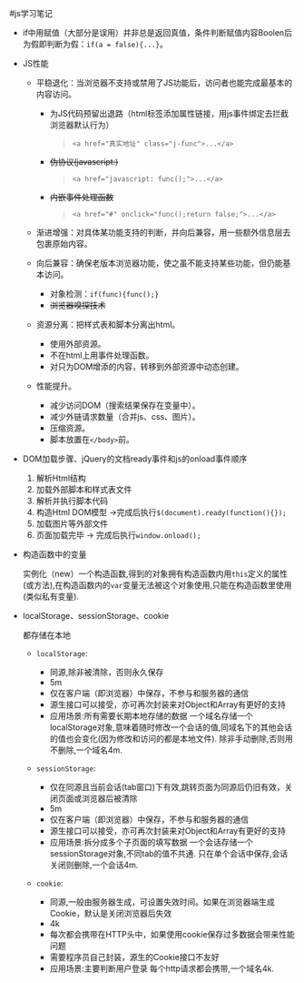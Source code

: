 #js学习笔记

- if中用赋值（大部分是误用）并非总是返回真值，条件判断赋值内容Boolen后为假即判断为假：`if(a = false){...}`。

- JS性能
    - 平稳退化：当浏览器不支持或禁用了JS功能后，访问者也能完成最基本的内容访问。
        - 为JS代码预留出退路（html标签添加属性链接，用js事件绑定去拦截浏览器默认行为）
            >`<a href="真实地址" class="j-func">...</a>`

        - ~~伪协议(javascript:)~~
            >`<a href="javascript: func();">...</a>`

        - ~~内嵌事件处理函数~~
            >`<a href="#" onclick="func();return false;">...</a>`

    - 渐进增强：对具体某功能支持的判断，并向后兼容，用一些额外信息层去包裹原始内容。
    - 向后兼容：确保老版本浏览器功能，使之虽不能支持某些功能，但仍能基本访问。
        - 对象检测：`if(func){func();}`
        - ~~浏览器嗅探技术~~
    - 资源分离：把样式表和脚本分离出html。
        - 使用外部资源。
        - 不在html上用事件处理函数。
        - 对只为DOM增添的内容，转移到外部资源中动态创建。
    - 性能提升。
        - 减少访问DOM（搜索结果保存在变量中）。
        - 减少外链请求数量（合并js、css、图片）。
        - 压缩资源。
        - 脚本放置在`</body>`前。

- DOM加载步骤、jQuery的文档ready事件和js的onload事件顺序
    1. 解析Html结构
    2. 加载外部脚本和样式表文件
    3. 解析并执行脚本代码
    4. 构造Html DOM模型 ->完成后执行`$(document).ready(function(){});`
    5. 加载图片等外部文件
    6. 页面加载完毕 -> 完成后执行`window.onload();`

- 构造函数中的变量

    实例化（new）一个构造函数,得到的对象拥有构造函数内用`this`定义的属性(或方法),在构造函数内的`var`变量无法被这个对象使用,只能在构造函数里使用(类似私有变量).

- localStorage、sessionStorage、cookie

    都存储在本地

    - `localStorage`:
        - 同源,除非被清除，否则永久保存
        - 5m
        - 仅在客户端（即浏览器）中保存，不参与和服务器的通信
        - 源生接口可以接受，亦可再次封装来对Object和Array有更好的支持
        - 应用场景:所有需要长期本地存储的数据
        一个域名存储一个localStorage对象,意味着随时修改一个会话的值,同域名下的其他会话的值也会变化(因为修改和访问的都是本地文件).
        除非手动删除,否则用不删除,一个域名4m.
    - `sessionStorage`:

        - 仅在同源且当前会话(tab窗口)下有效,跳转页面为同源后仍旧有效，关闭页面或浏览器后被清除
        - 5m
        - 仅在客户端（即浏览器）中保存，不参与和服务器的通信
        - 源生接口可以接受，亦可再次封装来对Object和Array有更好的支持
        - 应用场景:拆分成多个子页面的填写数据
        一个会话存储一个sessionStorage对象,不同tab的值不共通.
        只在单个会话中保存,会话关闭则删除,一个会话4m.
    - `cookie`:
        - 同源,一般由服务器生成，可设置失效时间。如果在浏览器端生成Cookie，默认是关闭浏览器后失效
        - 4k
        - 每次都会携带在HTTP头中，如果使用cookie保存过多数据会带来性能问题
        - 需要程序员自己封装，源生的Cookie接口不友好
        - 应用场景:主要判断用户登录
        每个http请求都会携带,一个域名4k.